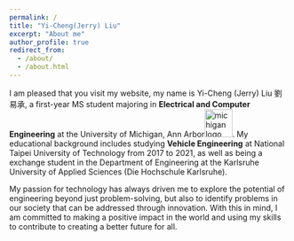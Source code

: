 ```yaml
---
permalink: /
title: "Yi-Cheng(Jerry) Liu"
excerpt: "About me"
author_profile: true
redirect_from: 
  - /about/
  - /about.html
---
```


I am pleased that you visit my website, my name is Yi-Cheng (Jerry) Liu 劉易承, a first-year MS student majoring in **Electrical and Computer Engineering** at the University of Michigan, Ann Arbor<img src="[https://github.com/yi-cheng-liu/yi-cheng-liu.github.io/blob/master/images/michigan_logo.png]" alt="michigan logo" width="50" height="50">. My educational background includes studying **Vehicle Engineering** at National Taipei University of Technology from 2017 to 2021, as well as being a exchange student in the Department of Engineering at the Karlsruhe University of Applied Sciences (Die Hochschule Karlsruhe).

My passion for technology has always driven me to explore the potential of engineering beyond just problem-solving, but also to identify problems in our society that can be addressed through innovation. With this in mind, I am committed to making a positive impact in the world and using my skills to contribute to creating a better future for all.

